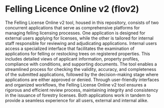# Felling Licence Online v2 (flov2)
The Felling License Online v2 tool, housed in this repository, consists of two concurrent applications that serve as comprehensive platforms for managing felling licensing processes. One application is designed for external users applying for licenses, while the other is tailored for internal staff responsible for reviewing and adjudicating applications. Internal users access a specialized interface that facilitates the examination of applications for felling or restocking trees on registered properties. This includes detailed views of applicant information, property profiles, compliance with conditions, and supporting documents. The tool enables a streamlined process for checking the validity, accuracy, and completeness of the submitted applications, followed by the decision-making stage where applications are either approved or denied. Through user-friendly interfaces and organized workflows, the Felling License Online v2 tool ensures a rigorous and efficient review process, maintaining integrity and consistency in the issuance of forestry licenses. Both applications work in tandem to provide a seamless experience for all users, external and internal alike.

